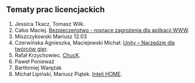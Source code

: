## Tematy prac licencjackich

1. Jessica Tkacz, Tomasz Wilk.
1. Całus Maciej. [Bezpieczeństwo - rosnące zagrożenia dla aplikacji WWW](https://github.com/mcalus/licencjat).
1. Miszczykowski Mariusz 12.03
1. Czerwińska Agnieszka, Maciejewski Michał. [Unity – Narzędzie dla twórców gier](https://github.com/aczerwinska/FathersLegacy).
1. Rafał Krzychowiec. [ChucK](/).
1. Paweł Ponieważ
1. Bartłomiej Warężak
1. Michał Lipiński, Mariusz Piątek. [Inteli HOME](https://github.com/mlipinski2/licencjat).
